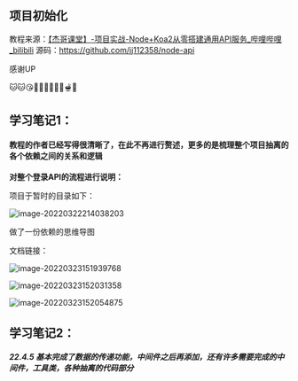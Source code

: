 ## 项目初始化

教程来源：[【杰哥课堂】-项目实战-Node+Koa2从零搭建通用API服务_哔哩哔哩_bilibili](https://www.bilibili.com/video/BV13A411w79h?p=3)
源码：https://github.com/jj112358/node-api

感谢UP

🐱🐱😘🍘🍙🦪🍚🥮🍥🫕🥧



## 学习笔记1：

#### 教程的作者已经写得很清晰了，在此不再进行赘述，更多的是梳理整个项目抽离的各个依赖之间的关系和逻辑

**对整个登录API的流程进行说明：**

项目于暂时的目录如下：

![image-20220322214038203](C:\Users\aafz\AppData\Roaming\Typora\typora-user-images\image-20220322214038203.png)



做了一份依赖的思维导图

文档链接：

![image-20220323151939768](C:\Users\aafz\AppData\Roaming\Typora\typora-user-images\image-20220323151939768.png)

![image-20220323152031358](C:\Users\aafz\AppData\Roaming\Typora\typora-user-images\image-20220323152031358.png)

![image-20220323152054875](C:\Users\aafz\AppData\Roaming\Typora\typora-user-images\image-20220323152054875.png)



## 学习笔记2：

##### 22.4.5	基本完成了数据的传递功能，中间件之后再添加，还有许多需要完成的中间件，工具类，各种抽离的代码部分
